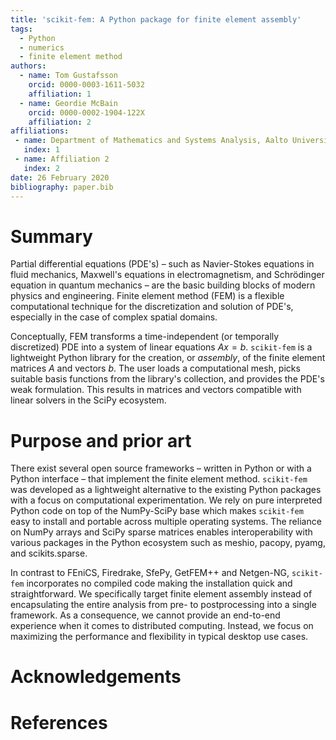 ```yaml
---
title: 'scikit-fem: A Python package for finite element assembly'
tags:
  - Python
  - numerics
  - finite element method
authors:
  - name: Tom Gustafsson
    orcid: 0000-0003-1611-5032
    affiliation: 1
  - name: Geordie McBain
    orcid: 0000-0002-1904-122X
    affiliation: 2
affiliations:
 - name: Department of Mathematics and Systems Analysis, Aalto University
   index: 1
 - name: Affiliation 2
   index: 2
date: 26 February 2020
bibliography: paper.bib
---
```


# Summary

Partial differential equations (PDE's) – such as Navier-Stokes equations in
fluid mechanics, Maxwell's equations in electromagnetism, and Schrödinger
equation in quantum mechanics – are the basic building blocks of modern physics
and engineering.  Finite element method (FEM) is a flexible computational
technique for the discretization and solution of PDE's, especially in the case
of complex spatial domains.

Conceptually, FEM transforms a time-independent (or temporally discretized) PDE
into a system of linear equations $Ax=b$.  `scikit-fem` is a lightweight Python
library for the creation, or *assembly*, of the finite element matrices $A$ and
vectors $b$.  The user loads a computational mesh, picks suitable basis
functions from the library's collection, and provides the PDE's weak
formulation.  This results in matrices and vectors compatible with linear
solvers in the SciPy ecosystem.

# Purpose and prior art

There exist several open source frameworks – written in Python or with a Python
interface – that implement the finite element method.  `scikit-fem` was
developed as a lightweight alternative to the existing Python packages with a
focus on computational experimentation.  We rely on pure interpreted Python code
on top of the NumPy-SciPy base which makes `scikit-fem` easy to install and
portable across multiple operating systems.  The reliance on NumPy arrays and
SciPy sparse matrices enables interoperability with various packages in the
Python ecosystem such as meshio, pacopy, pyamg, and scikits.sparse.

In contrast to FEniCS, Firedrake, SfePy, GetFEM++ and Netgen-NG, `scikit-fem`
incorporates no compiled code making the installation quick and straightforward.
We specifically target finite element assembly instead of encapsulating the
entire analysis from pre- to postprocessing into a single framework.  As a
consequence, we cannot provide an end-to-end experience when it comes to
distributed computing.  Instead, we focus on maximizing the performance and
flexibility in typical desktop use cases.

# Acknowledgements

# References
